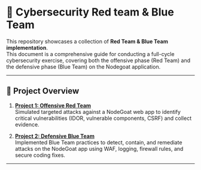 # 🔐 Cybersecurity Red team & Blue Team

This repository showcases a collection of **Red Team & Blue Team implementation**.  
This document is a comprehensive guide for conducting a full-cycle cybersecurity exercise, covering both the offensive phase (Red Team) and the defensive phase (Blue Team) on the Nodegoat application.

---

## 📑 Project Overview
1. [**Project 1: Offensive Red Team**](./Docs/Offensive_Red_Team.md)  
   Simulated targeted attacks against a NodeGoat web app to identify critical vulnerabilities (IDOR, vulnerable components, CSRF) and collect evidence.

2. [**Project 2: Defensive Blue Team**](./Docs/Defensive_Blue_Team.md)  
   Implemented Blue Team practices to detect, contain, and remediate attacks on the NodeGoat app using WAF, logging, firewall rules, and secure coding fixes.

---


